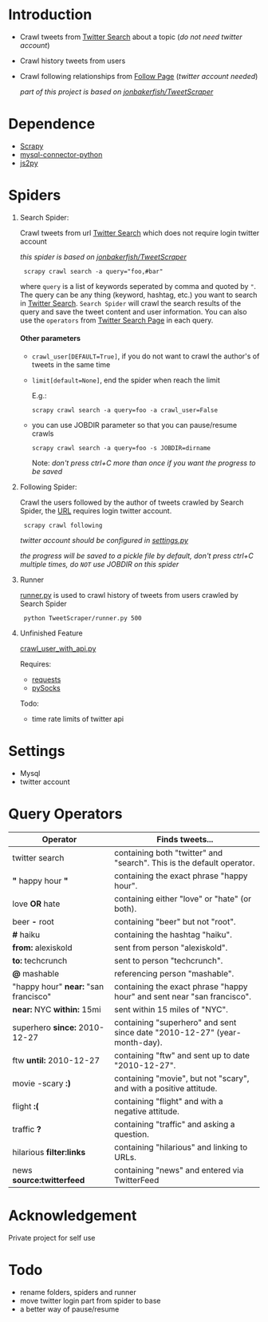 # Introduction #

* Crawl tweets from [Twitter Search](https://twitter.com/search-home) about a topic (*do not need twitter account*)

* Crawl history tweets from users

* Crawl following relationships from [Follow Page](https://twitter.com/{name}/following) (*twitter account needed*)

	*part of this project is based on [jonbakerfish/TweetScraper](https://github.com/jonbakerfish/TweetScraper)*

# Dependence #
* [Scrapy](http://scrapy.org/) 
* [mysql-connector-python](https://dev.mysql.com/downloads/connector/python/)
* [js2py](https://pypi.org/project/Js2Py/)

# Spiders #
1. Search Spider: 

	Crawl tweets from url [Twitter Search](https://twitter.com/search-home) which does not require login twitter account

	*this spider is based on [jonbakerfish/TweetScraper](https://github.com/jonbakerfish/TweetScraper)*

		scrapy crawl search -a query="foo,#bar"

	where `query` is a list of keywords seperated by comma and quoted by `"`. The query can be any thing (keyword, hashtag, etc.) you want to search in [Twitter Search](https://twitter.com/search-home). `Search Spider` will crawl the search results of the query and save the tweet content and user information. You can also use the `operators` from [Twitter Search Page](https://twitter.com/search-home) in each query.

	#### Other parameters
	* `crawl_user[DEFAULT=True]`, if you do not want to crawl the author's of tweets in the same time
	* `limit[default=None]`, end the spider when reach the limit

		E.g.:

		```
		scrapy crawl search -a query=foo -a crawl_user=False
		```

	* you can use JOBDIR parameter so that you can pause/resume crawls
		```
		scrapy crawl search -a query=foo -s JOBDIR=dirname
		```
		Note: *don't press ctrl+C more than once if you want the progress to be saved*

2. Following Spider: 

	Crawl the users followed by the author of tweets crawled by Search Spider, the [URL](https://twitter.com/name??/following) requires login twitter account.

		scrapy crawl following

	*twitter account should be configured in [settings.py](https://github.com/hfthair/TweetScraper/blob/master/TweetScraper/settings.py)*

	*the progress will be saved to a pickle file by default, don't press ctrl+C multiple times, do `NOT` use JOBDIR on this spider*

3. Runner

	[runner.py](https://github.com/hfthair/TweetScraper/blob/master/TweetScraper/runner.py) is used to crawl history of tweets from users crawled by Search Spider

		python TweetScraper/runner.py 500

4. Unfinished Feature

	[crawl_user_with_api.py](https://github.com/hfthair/TweetScraper/blob/master/TweetScraper/crawl_user_with_api.py)

	Requires:
	* [requests](https://pypi.org/project/requests/)
	* [pySocks](https://pypi.org/project/PySocks/)

	Todo:
	* time rate limits of twitter api

# Settings #

* Mysql
* twitter account

# Query Operators #


| Operator | Finds tweets... |
| --- | --- |
| twitter search | containing both "twitter" and "search". This is the default operator. |
| **"** happy hour **"** | containing the exact phrase "happy hour". |
| love **OR** hate | containing either "love" or "hate" (or both). |
| beer **-** root | containing "beer" but not "root". |
| **#** haiku | containing the hashtag "haiku". |
| **from:** alexiskold | sent from person "alexiskold". |
| **to:** techcrunch | sent to person "techcrunch". |
| **@** mashable | referencing person "mashable". |
| "happy hour" **near:** "san francisco" | containing the exact phrase "happy hour" and sent near "san francisco". |
| **near:** NYC **within:** 15mi | sent within 15 miles of "NYC". |
| superhero **since:** 2010-12-27 | containing "superhero" and sent since date "2010-12-27" (year-month-day). |
| ftw **until:** 2010-12-27 | containing "ftw" and sent up to date "2010-12-27". |
| movie -scary **:)** | containing "movie", but not "scary", and with a positive attitude. |
| flight **:(** | containing "flight" and with a negative attitude. |
| traffic **?** | containing "traffic" and asking a question. |
| hilarious **filter:links** | containing "hilarious" and linking to URLs. |
| news **source:twitterfeed** | containing "news" and entered via TwitterFeed |

# Acknowledgement #
Private project for self use

# Todo #
* rename folders, spiders and runner
* move twitter login part from spider to base
* a better way of pause/resume
